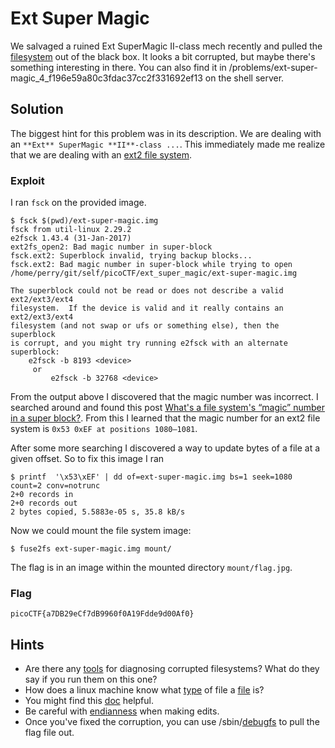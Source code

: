 # Ext Super Magic
We salvaged a ruined Ext SuperMagic II-class mech recently and pulled the [filesystem](ext-super-magic.img) out of the black box. It looks a bit corrupted, but maybe there's something interesting in there. You can also find it in /problems/ext-super-magic_4_f196e59a80c3fdac37cc2f331692ef13 on the shell server.

## Solution
The biggest hint for this problem was in its description. We are dealing with an `**Ext** SuperMagic **II**-class ...`. This immediately made me realize that we are dealing with an [ext2 file system](https://en.wikipedia.org/wiki/Ext2).

### Exploit
I ran `fsck` on the provided image.
```
$ fsck $(pwd)/ext-super-magic.img
fsck from util-linux 2.29.2
e2fsck 1.43.4 (31-Jan-2017)
ext2fs_open2: Bad magic number in super-block
fsck.ext2: Superblock invalid, trying backup blocks...
fsck.ext2: Bad magic number in super-block while trying to open /home/perry/git/self/picoCTF/ext_super_magic/ext-super-magic.img

The superblock could not be read or does not describe a valid ext2/ext3/ext4
filesystem.  If the device is valid and it really contains an ext2/ext3/ext4
filesystem (and not swap or ufs or something else), then the superblock
is corrupt, and you might try running e2fsck with an alternate superblock:
    e2fsck -b 8193 <device>
     or
         e2fsck -b 32768 <device>
```

From the output above I discovered that the magic number was incorrect. I searched around and found this post [What's a file system's “magic” number in a super block?](https://superuser.com/questions/239088/whats-a-file-systems-magic-number-in-a-super-block). From this I learned that the magic number for an ext2 file system is `0x53 0xEF at positions 1080–1081`.

After some more searching I discovered a way to update bytes of a file at a given offset. So to fix this image I ran
```
$ printf  '\x53\xEF' | dd of=ext-super-magic.img bs=1 seek=1080 count=2 conv=notrunc                     
2+0 records in
2+0 records out
2 bytes copied, 5.5883e-05 s, 35.8 kB/s
```

Now we could mount the file system image:
```
$ fuse2fs ext-super-magic.img mount/
```

The flag is in an image within the mounted directory `mount/flag.jpg`.

### Flag
```
picoCTF{a7DB29eCf7dB9960f0A19Fdde9d00Af0}
```


## Hints
- Are there any [tools](https://en.wikipedia.org/wiki/Fsck) for diagnosing corrupted filesystems? What do they say if you run them on this one?
- How does a linux machine know what [type](https://www.garykessler.net/library/file_sigs.html) of file a [file](https://linux.die.net/man/1/file) is?
- You might find this [doc](https://www.nongnu.org/ext2-doc/ext2.html) helpful.
- Be careful with [endianness](https://en.wikipedia.org/wiki/Endianness) when making edits.
- Once you've fixed the corruption, you can use /sbin/[debugfs](https://linux.die.net/man/8/debugfs) to pull the flag file out.
